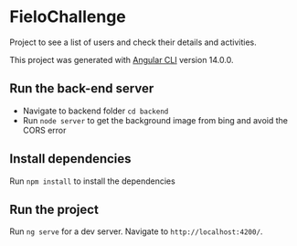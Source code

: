 # FieloChallenge

Project to see a list of users and check their details and activities.

This project was generated with [Angular CLI](https://github.com/angular/angular-cli) version 14.0.0.

## Run the back-end server

  - Navigate to backend folder `cd backend`
  - Run `node server` to get the background image from bing and avoid the CORS error

## Install dependencies

Run `npm install` to install the dependencies

## Run the project

Run `ng serve` for a dev server. Navigate to `http://localhost:4200/`.

